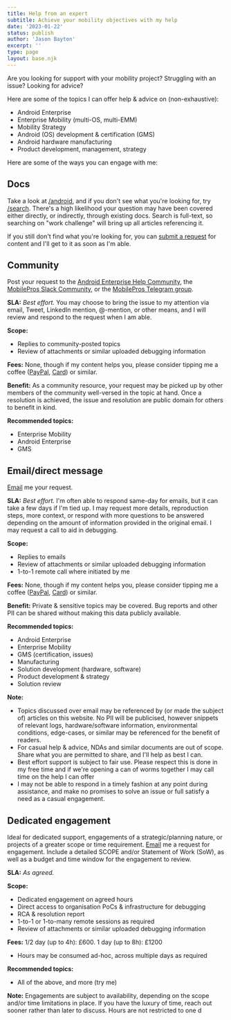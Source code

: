 ```yaml
---
title: Help from an expert
subtitle: Achieve your mobility objectives with my help
date: '2023-01-22'
status: publish
author: 'Jason Bayton'
excerpt: ''
type: page
layout: base.njk
---
```

Are you looking for support with your mobility project? Struggling with an issue? Looking for advice?

Here are some of the topics I can offer help & advice on (non-exhaustive):

* Android Enterprise
* Enterprise Mobility (multi-OS, multi-EMM)
* Mobility Strategy 
* Android (OS) development & certification (GMS)
* Android hardware manufacturing
* Product development, management, strategy

Here are some of the ways you can engage with me:

## Docs

Take a look at [/android](/android), and if you don't see what you're looking for, try [/search](/search). There's a high likelihood your question may have been covered either directly, or indirectly, through existing docs. Search is full-text, so searching on "work challenge" will bring up all articles referencing it. 

If you still don't find what you're looking for, you can [submit a request](https://github.com/jasonbayton/11ty/issues/new?assignees=jasonbayton&labels=documentation&template=content-request.md&title=%5BContent+request%5D) for content and I'll get to it as soon as I'm able.

## Community 

Post your request to the [Android Enterprise Help Community](https://support.google.com/work/android/community), the [MobilePros Slack Community](https://mobilepros.org), or the [MobilePros Telegram group](https://t.me/mobile_pros).

**SLA:** _Best effort._ You may choose to bring the issue to my attention via email, Tweet, LinkedIn mention, @-mention, or other means, and I will review and respond to the request when I am able.

**Scope:**

* Replies to community-posted topics
* Review of attachments or similar uploaded debugging information

**Fees:** None, though if my content helps you, please consider tipping me a coffee ([PayPal](https://paypal.me/jasonbayton), [Card](https://monzo.me/jasonbayton)) or similar.

**Benefit:** As a community resource, your request may be picked up by other members of the community well-versed in the topic at hand. Once a resolution is achieved, the issue and resolution are public domain for others to benefit in kind.

**Recommended topics:**

* Enterprise Mobility
* Android Enterprise
* GMS

## Email/direct message

[Email](mailto:jason@bayton.org) me your request.

**SLA:** _Best effort._ I'm often able to respond same-day for emails, but it can take a few days if I'm tied up. I may request more details, reproduction steps, more context, or respond with more questions to be answered depending on the amount of information provided in the original email. I may request a call to aid in debugging. 

**Scope:**

* Replies to emails
* Review of attachments or similar uploaded debugging information
* 1-to-1 remote call where initiated by me

**Fees:** None, though if my content helps you, please consider tipping me a coffee ([PayPal](https://paypal.me/jasonbayton), [Card](https://monzo.me/jasonbayton)) or similar.

**Benefit:** Private & sensitive topics may be covered. Bug reports and other PII can be shared without making this data publicly available.

**Recommended topics:**

* Android Enterprise
* Enterprise Mobility
* GMS (certification, issues)
* Manufacturing
* Solution development (hardware, software)
* Product development & strategy
* Solution review

**Note:** 

* Topics discussed over email may be referenced by (or made the subject of) articles on this website. No PII will be publicised, however snippets of relevant logs, hardware/software information, environmental conditions, edge-cases, or similar may be referenced for the benefit of readers.
* For casual help & advice, NDAs and similar documents are out of scope. Share what you are permitted to share, and I'll help as best I can.
* Best effort support is subject to fair use. Please respect this is done in my free time and if we're opening a can of worms together I may call time on the help I can offer
* I may not be able to respond in a timely fashion at any point during assistance, and make no promises to solve an issue or full satisfy a need as a casual engagement. 

## Dedicated engagement

Ideal for dedicated support, engagements of a strategic/planning nature, or projects of a greater scope or time requirement. [Email](mailto:jason@bayton.org) me a request for engagement. Include a detailed SCOPE and/or Statement of Work (SoW), as well as a budget and time window for the engagement to review. 

**SLA:** _As agreed._ 

**Scope:**

* Dedicated engagement on agreed hours
* Direct access to organisation PoCs & infrastructure for debugging
* RCA & resolution report
* 1-to-1 or 1-to-many remote sessions as required
* Review of attachments or similar uploaded debugging information

**Fees:** 1/2 day (up to 4h): £600. 1 day (up to 8h): £1200

* Hours may be consumed ad-hoc, across multiple days as required

**Recommended topics:**

* All of the above, and more (try me)

**Note:** Engagements are subject to availability, depending on the scope and/or time limitations in place. If you have the luxury of time, reach out sooner rather than later to discuss. Hours are not restricted to one d

